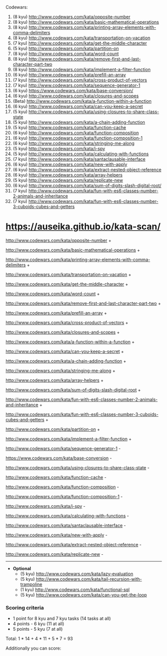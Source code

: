 Codewars:

   1. (8 kyu) http://www.codewars.com/kata/opposite-number
   2. (8 kyu) http://www.codewars.com/kata/basic-mathematical-operations
   3. (8 kyu) http://www.codewars.com/kata/printing-array-elements-with-comma-delimiters
   4. (8 kyu) http://www.codewars.com/kata/transportation-on-vacation
   5. (7 kyu) http://www.codewars.com/kata/get-the-middle-character
   6. (5 kyu) http://www.codewars.com/kata/partition-on
   7. (8 kyu) http://www.codewars.com/kata/word-count
   8. (8 kyu) http://www.codewars.com/kata/remove-first-and-last-character-part-two
   9. (8 kyu) http://www.codewars.com/kata/implement-a-filter-function
   10. (6 kyu) http://www.codewars.com/kata/prefill-an-array
   11. (7 kyu) http://www.codewars.com/kata/cross-product-of-vectors
   12. (7 kyu) http://www.codewars.com/kata/sequence-generator-1
   13. (6 kyu) https://www.codewars.com/kata/base-conversion/
   14. (6 kyu) http://www.codewars.com/kata/closures-and-scopes
   15. (Beta) http://www.codewars.com/kata/a-function-within-a-function
   16. (6 kyu) http://www.codewars.com/kata/can-you-keep-a-secret
   17. (5 kyu) http://www.codewars.com/kata/using-closures-to-share-class-state
   18. (5 kyu) http://www.codewars.com/kata/a-chain-adding-function
   19. (5 kyu) http://www.codewars.com/kata/function-cache
   20. (6 kyu) http://www.codewars.com/kata/function-composition
   21. (6 kyu) http://www.codewars.com/kata/function-composition-1
   22. (6 kyu) http://www.codewars.com/kata/stringing-me-along
   23. (5 kyu) http://www.codewars.com/kata/i-spy
   24. (5 kyu) http://www.codewars.com/kata/calculating-with-functions
   25. (7 kyu) http://www.codewars.com/kata/santaclausable-interface
   26. (6 kyu) http://www.codewars.com/kata/new-with-apply
   27. (6 kyu) http://www.codewars.com/kata/extract-nested-object-reference
   28. (6 kyu) http://www.codewars.com/kata/array-helpers
   29. (5 kyu) http://www.codewars.com/kata/replicate-new
   30. (6 kyu) http://www.codewars.com/kata/sum-of-digits-slash-digital-root/
   31. (7 kyu) http://www.codewars.com/kata/fun-with-es6-classes-number-2-animals-and-inheritance
   32. (7 kyu) http://www.codewars.com/kata/fun-with-es6-classes-number-3-cuboids-cubes-and-getters
   
   # https://auseika.github.io/kata-scan/
   
http://www.codewars.com/kata/opposite-number +

http://www.codewars.com/kata/basic-mathematical-operations +

http://www.codewars.com/kata/printing-array-elements-with-comma-delimiters +

http://www.codewars.com/kata/transportation-on-vacation +

http://www.codewars.com/kata/get-the-middle-character +

http://www.codewars.com/kata/word-count +

http://www.codewars.com/kata/remove-first-and-last-character-part-two +

http://www.codewars.com/kata/prefill-an-array +

http://www.codewars.com/kata/cross-product-of-vectors +

http://www.codewars.com/kata/closures-and-scopes +

http://www.codewars.com/kata/a-function-within-a-function +

http://www.codewars.com/kata/can-you-keep-a-secret +

http://www.codewars.com/kata/a-chain-adding-function +

http://www.codewars.com/kata/stringing-me-along +

http://www.codewars.com/kata/array-helpers +

http://www.codewars.com/kata/sum-of-digits-slash-digital-root +

http://www.codewars.com/kata/fun-with-es6-classes-number-2-animals-and-inheritance +

http://www.codewars.com/kata/fun-with-es6-classes-number-3-cuboids-cubes-and-getters +

http://www.codewars.com/kata/partition-on +

http://www.codewars.com/kata/implement-a-filter-function +

http://www.codewars.com/kata/sequence-generator-1 -

https://www.codewars.com/kata/base-conversion -

http://www.codewars.com/kata/using-closures-to-share-class-state -

http://www.codewars.com/kata/function-cache -

http://www.codewars.com/kata/function-composition -

http://www.codewars.com/kata/function-composition-1 -

http://www.codewars.com/kata/i-spy -

http://www.codewars.com/kata/calculating-with-functions -

http://www.codewars.com/kata/santaclausable-interface -

http://www.codewars.com/kata/new-with-apply -

http://www.codewars.com/kata/extract-nested-object-reference -

http://www.codewars.com/kata/replicate-new -

   ---
     
  - __Optional__
     - (5 kyu) http://www.codewars.com/kata/lazy-evaluation
     - (5 kyu) http://www.codewars.com/kata/tail-recursion-with-trampoline
     - (1 kyu) http://www.codewars.com/kata/functional-sql
     - (5 kyu) http://www.codewars.com/kata/can-you-get-the-loop
  
  ### Scoring criteria
*  1 point for 8 kyu and 7 kyu tasks (14 tasks at all)
*  4 points - 6 kyu (11 at all)
*  5 points - 5 kyu (7 at all)

Total: 1 * 14 + 4 * 11 + 5 * 7  = 93

Additionally you can score:
